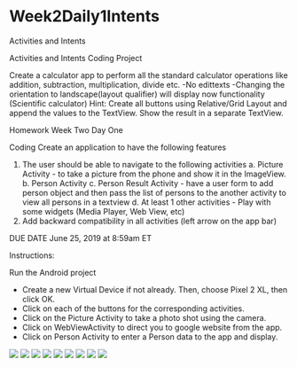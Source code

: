# Week2Daily1Intents
Activities and Intents

Activities and Intents Coding Project

Create a calculator app to perform all the standard calculator operations like addition, subtraction, multiplication, divide etc.  -No edittexts  -Changing the orientation to landscape(layout qualifier) will display now functionality (Scientific calculator)  Hint: Create all buttons using Relative/Grid Layout and append the values to the TextView. Show the result in a separate TextView.

Homework Week Two Day One

Coding
Create an application to have the following features
1. The user should be able to navigate to the following activities
	a. Picture Activity
		- to take a picture from the phone and show it in the ImageView.
	b. Person Activity
	c. Person Result Activity
		- have a user form to add person object and then pass the list of persons to the another activity to view all persons in a textview
	d.  At least 1 other activities
		- Play with some widgets (Media Player, Web View, etc)
2. Add backward compatibility in all activities (left arrow on the app bar)
	
DUE DATE June 25, 2019 at 8:59am ET

Instructions:

Run the Android project
- Create a new Virtual Device if not already. Then, choose Pixel 2 XL, then click OK.
- Click on each of the buttons for the corresponding activities.
- Click on the Picture Activity to take a photo shot using the camera.
- Click on WebViewActivity to direct you to google website from the app.
- Click on Person Activity to enter a Person data to the app and display.

![](screenshots/PersonForm.png)
![](screenshots/camerascreenshot.jpg)
![](screenshots/webviewscreenshot.jpg)
![](screenshots/AddPerson1.png)
![](screenshots/DisplayPerson1.png)
![](screenshots/AddPerson2.png)
![](screenshots/DisplayPerson2.png)
![](screenshots/AddPerson3.png)
![](screenshots/DisplayPerson3.png)

